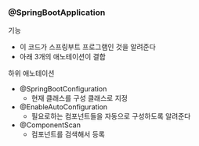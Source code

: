 ### @SpringBootApplication
기능
- 이 코드가 스프링부트 프로그램인 것을 알려준다
- 아래 3개의 애노테이션이 결합

하위 애노테이션
- @SpringBootConfiguration
   - 현재 클래스를 구성 클래스로 지정
- @EnableAutoConfiguration
   - 필요로하는 컴포넌트들을 자동으로 구성하도록 알려준다
- @ComponentScan
   - 컴포넌트를 검색해서 등록
